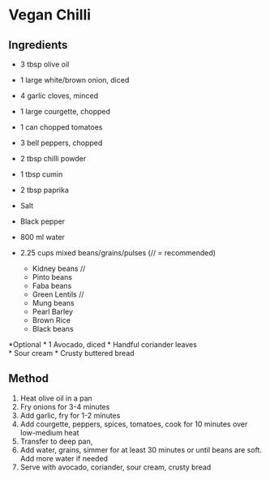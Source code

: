 # Vegan Chilli

## Ingredients
* 3 tbsp olive oil
* 1 large white/brown onion, diced
* 4 garlic cloves, minced
* 1 large courgette, chopped
* 1 can chopped tomatoes
* 3 bell peppers, chopped

* 2 tbsp chilli powder
* 1 tbsp cumin
* 2 tbsp paprika
* Salt
* Black pepper

* 800 ml water
* 2.25 cups mixed beans/grains/pulses (// = recommended)
	* Kidney beans //
	* Pinto beans
	* Faba beans
	* Green Lentils //
	* Mung beans
	* Pearl Barley
	* Brown Rice
	* Black beans

*Optional
	* 1 Avocado, diced
	* Handful coriander leaves	
	* Sour cream
	* Crusty buttered bread

## Method
1. Heat olive oil in a pan
2. Fry onions for 3-4 minutes
3. Add garlic, fry for 1-2 minutes
4. Add courgette, peppers, spices, tomatoes, cook for 10 minutes over low-medium heat
5. Transfer to deep pan,
6. Add water, grains, simmer for at least 30 minutes or until beans are soft. Add more water if needed
7. Serve with avocado, coriander, sour cream, crusty bread
